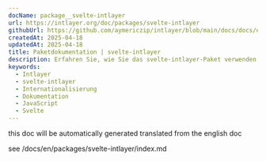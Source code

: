 ```yaml
---
docName: package__svelte-intlayer
url: https://intlayer.org/doc/packages/svelte-intlayer
githubUrl: https://github.com/aymericzip/intlayer/blob/main/docs/docs/en/packages/svelte-intlayer/index.md
createdAt: 2025-04-18
updatedAt: 2025-04-18
title: Paketdokumentation | svelte-intlayer
description: Erfahren Sie, wie Sie das svelte-intlayer-Paket verwenden
keywords:
  - Intlayer
  - svelte-intlayer
  - Internationalisierung
  - Dokumentation
  - JavaScript
  - Svelte
---
```


this doc will be automatically generated translated from the english doc

see /docs/en/packages/svelte-intlayer/index.md
